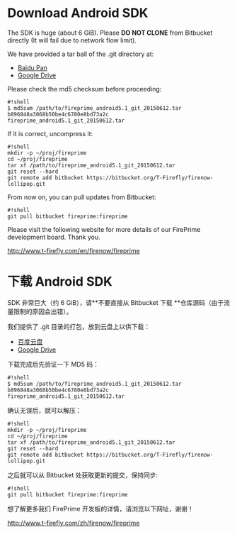 # Download Android SDK #
The SDK is huge (about 6 GiB). Please **DO NOT CLONE** from Bitbucket directly (It will fail due to network flow limit).

We have provided a tar ball of the .git directory at:

* [Baidu Pan](http://pan.baidu.com/s/1dDhDNGX#path=%252FDevBoard%252FFirePrime%252FSource%252FAndroid5.1)
* [Google Drive](https://drive.google.com/open?id=0B7HO8lbGgAqAZ3ZsU3RoMEJ3bzg)

Please check the md5 checksum before proceeding:
```
#!shell
$ md5sum /path/to/fireprime_android5.1_git_20150612.tar
b896848a3068b50be4c6780e8bd73a2c  fireprime_android5.1_git_20150612.tar
```

If it is correct, uncompress it:
```
#!shell
mkdir -p ~/proj/fireprime
cd ~/proj/fireprime
tar xf /path/to/fireprime_android5.1_git_20150612.tar
git reset --hard
git remote add bitbucket https://bitbucket.org/T-Firefly/firenow-lollipop.git
```

From now on, you can pull updates from Bitbucket:
```
#!shell
git pull bitbucket fireprime:fireprime
```

Please visit the following website for more details of our FirePrime development board. Thank you.

http://www.t-firefly.com/en/firenow/fireprime

# 下载 Android SDK #

SDK 非常巨大（约 6 GiB），请**不要直接从 Bitbucket 下载 **仓库源码（由于流量限制的原因会出错）。

我们提供了 .git 目录的打包，放到云盘上以供下载：

* [百度云盘](http://pan.baidu.com/s/1dDhDNGX#path=%252FDevBoard%252FFirePrime%252FSource%252FAndroid5.1)
* [Google Drive](https://drive.google.com/open?id=0B7HO8lbGgAqAZ3ZsU3RoMEJ3bzg)

下载完成后先验证一下 MD5 码：
```
#!shell
$ md5sum /path/to/fireprime_android5.1_git_20150612.tar
b896848a3068b50be4c6780e8bd73a2c  fireprime_android5.1_git_20150612.tar
```

确认无误后，就可以解压：
```
#!shell
mkdir -p ~/proj/fireprime
cd ~/proj/fireprime
tar xf /path/to/fireprime_android5.1_git_20150612.tar
git reset --hard
git remote add bitbucket https://bitbucket.org/T-Firefly/firenow-lollipop.git

```

之后就可以从 Bitbucket 处获取更新的提交，保持同步:
```
#!shell
git pull bitbucket fireprime:fireprime
```

想了解更多我们 FirePrime 开发板的详情，请浏览以下网址，谢谢！

  http://www.t-firefly.com/zh/firenow/fireprime
